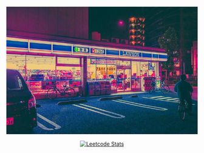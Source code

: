 <p align="center">
  <img src="https://github.com/HUUZHEN/HUUZHEN/blob/main/images/%E4%B8%8B%E8%BC%89.jpg?raw=true" />
</p>

<p align="center">
  <a href="https://leetcode.com/huhuzhenzhen/">
    <img src="https://leetcard.jacoblin.cool/huhuzhenzhen?theme=catppuccinMocha&font=Zen%20Maru%20Gothic" alt="Leetcode Stats" />
  </a>
</p>
